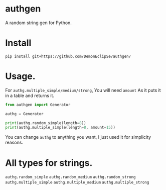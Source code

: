 # authgen
A random string gen for Python.

# Install

`pip install git+https://github.com/DemonEclipSe/authgen/`

# Usage.

For `authg.multiple_simple/medium/strong`, You will need `amount` As it puts it in a table and returns it.

```python
from authgen import Generator

authg = Generator

print(authg.random_simple(length=8))
print(authg.multiple_simple(length=8, amount=15))
```

You can change `authg` to anything you want, I just used it for simplicity reasons.

# All types for strings.

`authg.random_simple`
`authg.random_medium`
`authg.random_strong`
`authg.multiple_simple`
`authg.multiple_medium`
`authg.multiple_strong`
